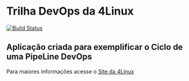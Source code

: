 # Trilha DevOps da 4Linux

<!-- Altere a Flag abaixo com sua URL do Travis -->
[![Build Status](https://travis-ci.com/danidamiani/DevOpsLab-HelloWorld.svg?branch=master)](https://travis-ci.com/danidamiani/DevOpsLab-HelloWorld)

## Aplicação criada para exemplificar o Ciclo de uma PipeLine DevOps


Para maiores informações acesse o [Site da 4Linux](https://www.4linux.com.br/cursos/devops)
